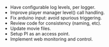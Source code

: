 * Have configurable log levels, per logger.
* Improve player manager level() call handling.
* Fix arduino input: avoid spurious triggering.
* Review code for consistency (naming, etc).
* Update movie files.
* Setup PI as an access point.
* Implement web monitoring and control.
